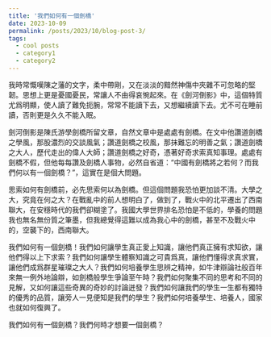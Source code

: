```yaml
---
title: '我們如何有一個劍橋'
date: 2023-10-09
permalink: /posts/2023/10/blog-post-3/
tags:
  - cool posts
  - category1
  - category2
---
```


我時常慨嘆陳之藩的文字，柔中帶剛，又在淡淡的黯然神傷中夾雜不可忽略的堅韌。思想上更是憂國憂民，常讓人不由得哀惋起來。在《劍河倒影》中，這個特質尤爲明顯，使人讀了難免扼腕，常常不能讀下去，又想繼續讀下去。尤不可在睡前讀，否則更是久久不能入眠。

劍河倒影是陳氏游學劍橋所留文章，自然文章中是處處有劍橋。在文中他讚道劍橋之學風，那股濃烈的交談風氣；讚道劍橋之校風，那抹難忘的明善之氣；讚道劍橋之大人，歷代走出的偉人大師；讚道劍橋之好奇，憑著好奇求索真知事理。處處有劍橋不假，但他每每讚及劍橋人事物，必然自省道：“中國有劍橋將之若何？而我們何以有一個劍橋？”，這實在是個大問題。

思索如何有劍橋前，必先思索何以為劍橋。但這個問題我恐怕更加談不清。大學之大，究竟在何之大？在戰亂中的前人想明白了，做到了，戰火中的北平遷出了西南聯大，在安穩時代的我們卻糊塗了。我國大學世界排名恐怕是不低的，學養的問題我也無名無份質之筆墨，但我總覺得這難以成為我心中的劍橋，甚至不及戰火中的，空襲下的，西南聯大。

我們如何有一個劍橋！我們如何讓學生真正愛上知識，讓他們真正擁有求知欲，讓他們得以上下求索？我們如何讓學生體察知識之可貴爲真，讓他們懂得求真求實，讓他們成爲群星璀璨之大人？我們如何培養學生思辨之精神，如牛津辯論社般百年來無一例外地論辯，如劍橋般學生爭論至午時？我們如何聚集不同的思考和不同的見解，又如何讓這些奇異的奇妙的討論迸發？我們如何讓我們的學生一生都有獨特的優秀的品質，讓旁人一見便知是我們的學生？我們如何培養學生、培養人，國家也就如何復興了。

我們如何有一個劍橋？我們何時才想要一個劍橋？
